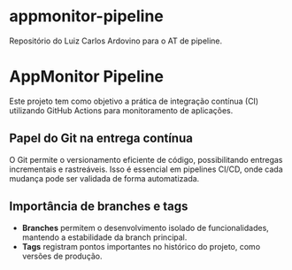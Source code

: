 # appmonitor-pipeline
Repositório do Luiz Carlos Ardovino para o AT de pipeline.


# AppMonitor Pipeline

Este projeto tem como objetivo a prática de integração contínua (CI) utilizando GitHub Actions para monitoramento de aplicações.

## Papel do Git na entrega contínua

O Git permite o versionamento eficiente de código, possibilitando entregas incrementais e rastreáveis. Isso é essencial em pipelines CI/CD, onde cada mudança pode ser validada de forma automatizada.

## Importância de branches e tags

- **Branches** permitem o desenvolvimento isolado de funcionalidades, mantendo a estabilidade da branch principal.
- **Tags** registram pontos importantes no histórico do projeto, como versões de produção.

